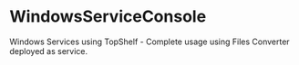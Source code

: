 # WindowsServiceConsole
Windows Services using TopShelf - Complete usage using Files Converter deployed as service.
